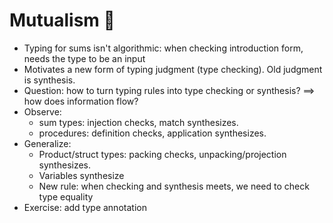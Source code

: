 # Mutualism 🤝

- Typing for sums isn't algorithmic: when checking introduction form, needs the type to be an input
- Motivates a new form of typing judgment (type checking). Old judgment is synthesis.
- Question: how to turn typing rules into type checking or synthesis? ==> how does information flow?
- Observe:
  - sum types: injection checks, match synthesizes.
  - procedures: definition checks, application synthesizes.
- Generalize:
  - Product/struct types: packing checks, unpacking/projection synthesizes.
  - Variables synthesize
  - New rule: when checking and synthesis meets, we need to check type equality
- Exercise: add type annotation

